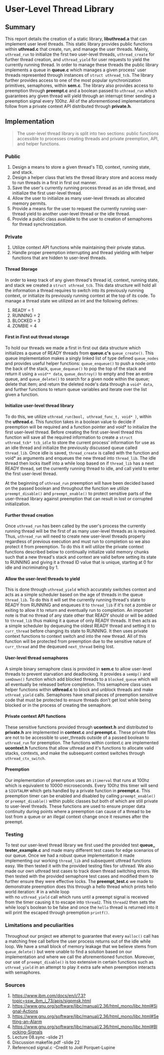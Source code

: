 # User-Level Thread Library

## Summary

This report details the creation of a static library, **libuthread.a** that can 
implement user level threads. This static library provides public functions 
within **uthread.c** that create, run, and manage the user threads. Mainly, 
`uthread_run` to initialize the first two user-level threads, `uthread_create` 
for further thread creation, and `uthread_yield` for user requests to yield the 
currently running thread. In order to manage these threads the public library 
implements a queue in **queue.c** which manages a given process' user threads 
represented through instances of `struct uthread_tcb`. The library further 
provides access to one of the most popular synchronization primitives, 
semaphores, within **sem.c**. The library also provides access to preemption 
through **preempt.c** and a boolean passed to `uthread_run` which guarantees 
any given thread will yield through an interrupt timer sending a preemption 
signal every 100hz. All of the aforementioned implementations follow 
from a private context API distributed through **private.h**. 

## Implementation

>The user-level thread library is split into two sections: public functions 
>accessible to processes creating threads and private preemption, API, and 
>helper functions.

### Public

1. Design a means to store a given thread's TID, context, running state, and 
stack. 
2. Design a helper class that lets the thread library store and access ready to 
run threads in a first in first out manner.
3. Save the user's currently running process thread as an idle thread, and 
initialize the first user-level thread.
4. Allow the user to initialize as many user-level threads as allocated memory 
permits.
5. Provide a means for the user to request the currently running user-thread 
yield to another user-level thread or the idle thread.
6. Provide a public class available to the user to creation of semaphores for 
thread synchronization.

### Private

1. Utilize context API functions while maintaining their private status.
3. Handle proper preemption interrupting and thread yielding with helper 
functions that are hidden to user-level threads.

#### Thread Storage

In order to keep track of any given thread's thread id, context, running state, 
and stack we created a `struct uthread_tcb`. This data structure will hold all 
the information a thread requires to switch into its previously running 
context, or initialize its previously running context at the top of its code.
To manage a thread state we utilized an int and the following defines:
1. READY = 1
2. RUNNING = 2
3. BLOCKED = 3
4. ZOMBIE = 4

#### First in First out thread storage

To hold our threads we made a first in first out data structure which 
initializes a queue of READY threads from **queue.c's** `queue_create()`. This 
queue implementation makes a singly linked list of type defined `queue_nodes` 
and provides useful helper functions: `queue_enqueue()` to push a node onto the 
back of the stack, `queue_dequeue()` to pop the top of the stack and return it 
using a `void** data`, `queue_destroy()` to empty and free an entire queue, and 
`queue_delete()` to search for a given node within the queue; delete that item; 
and return the deleted node's data through a `void* data`, and further 
functions to return queue variables and iterate over the list given a function. 

#### Initialize user-level thread library

To do this, we utilize `uthread_run(bool, uthread_func_t, void* )`, within the 
**uthread.c**. This function takes in a boolean value to decide if preemption 
will be required and a function pointer and void* to initialize the first 
user-level thread. Before creating the first user-level thread this function 
will save all the required information to create a 
`struct uthread_tcb* tcb_idle` to store the current process' information for 
use as an idle thread and initialize the previously discussed queue called
`thread_lib`. Once idle is saved, `thread_create` is called with the function 
and void* as  arguments and enqueues the new thread into `thread_lib`. The idle 
thread then locks itself into a while loop based on if `thread_lib` has a next 
READY thread, set the currently running thread to idle, and call yield to enter 
the first user-level thread.

At the beginning of `uthread_run` preemption will have been decided based on 
the passed boolean and throughout the function we utilize `preempt_disable()`
and `preempt_enable()` to protect sensitive parts of the user-thread library 
against preemption that can result in lost or corrupted initialization.

#### Further thread creation

Once `uthread_run` has been called by the user's process the currently running 
thread will be the first of as many user-level threads as is required. Thus, 
`uthread_run` will need to create new user-level threads properly regardless of 
previous execution and must run to completion so we also protect it from 
preemption. To do this it will utilize the private context functions described 
below to continually initialize valid memory chunks such that a new thread's 
stack and context are valid before setting its state to RUNNING and giving it a 
thread ID value that is unique, starting at 0 for idle and incriminating by 1.  

#### Allow the user-level threads to yield

This is done through `uthread_yield` which accurately switches context and acts 
as a simple scheduler based on the age of threads in the queue `thread_lib`. To 
do this it will set the currently running thread's state to READY from RUNNING 
and enqueues it to `thread_lib` if it's not a zombie or exiting to allow it to 
return and eventually run to completion. An important note is that no thread of 
any state other that READY should or will be added to `thread_lib` thus making 
it a queue of only READY threads. It then acts as a simple scheduler by 
dequeuing the oldest READY thread and setting it to `curr_thread` before 
changing its state to RUNNING. It then uses private context functions to 
context switch and into the new thread. All of this function will be protected 
from preemption due to the sensitive nature of `curr_thread` and the dequeued 
`next_thread` being lost.

#### User-level thread semaphores

A simple binary semaphore class is provided in **sem.c** to allow user-level 
threads to prevent starvation and deadlocking. It provides a `semUp()` and 
`semDown()` function which add blocked threads to a `blocked_queue` which will 
all eventually be released before completion. This semaphore class uses helper 
functions within **uthread.c** to block and unblock threads and make 
`uthread_yield` calls. Semaphores have small pieces of preemption sensitive 
code that must be protected to ensure threads don't get lost while being 
blocked or in the process of creating the semaphore.

#### Private context API functions 

These sensitive functions provided through **ucontext.h** and distributed to 
**private.h** are implemented in **context.c** and **preempt.c**. These private 
files are not to be accessible to user_threads outside of a passed boolean to 
`uthread_run` for preemption. The functions within context.c are implemented 
**ucontext.h** functions that allow uthread and it's functions to allocate 
valid stacks, contexts, and make the subsequent context switches through 
`uthread_ctx_switch`.

#### Preemption

Our implementation of preemption uses an `itimerval` that runs at 100hz which 
is equivalent to 10000 microseconds. Every 100hz this timer will send a 
`SIGVTALRM` which gets handled by a private function in **preempt.c**. This 
preemption timer can be enabled and disabled by calling `preempt_enable()` or 
`preempt_disable()` within public classes but both of which are still private 
to user-level threads. These functions are used to ensure proper data 
continuity during points where a preemption can cause of a thread to be lost 
from a queue or an illegal context change once it resumes after the preempt.

### Testing

To test our user-level thread library we first used the provided test **queue_
tester_example.c** and made many different test cases for edge scenarios of our 
queue. Once we had a robust queue implementation it made implementing our 
working `thread_lib` and subsequent uthread functions easy. We then tested it 
with the provided testing files for uthread. We also made our own uthread test 
cases to track down thread switching errors. We then tested with the provided 
semaphore test cases and modified them to further ensure they were effective 
locks. The **preempt_test.c** we made to demonstrate preemption does this 
through a hello thread which prints hello world iteration: # in a while loop  
with no `uthread_yield` call which runs until a preempt signal is received from 
the timer causing it to escape into `thread2`. This `thread2` then sets the 
while loop's boolean to be false and once the `hello` thread is returned into 
it will print the escaped through preemption `printf()`.

### Limitations and peculiarities

Throughout our project we attempt to guarantee that every `malloc()` call has a 
matching free call before the user process returns out of the idle while loop. 
We have a small block of memory leakage that we believe stems from 
`queue_delete()` but were unable to find a solution based on our implementation 
and where we call the aforementioned function. Moreover, our use of 
`preempt_disable()` is too extensive in certain functions such as 
`uthread_yield` in an attempt to play it extra safe when preemption interacts 
with semaphores. 

### Sources

1. https://www.ibm.com/docs/en/i/7.3?topic=ssw_ibm_i_73/apis/sigpmsk.html
2. https://www.gnu.org/software/libc/manual/2.36/html_mono/libc.html#Signal-Actions
3. https://www.gnu.org/software/libc/manual/2.36/html_mono/libc.html#Setting-an-Alarm
4. https://www.gnu.org/software/libc/manual/2.36/html_mono/libc.html#Blocking-Signals
5. Lecture 08.sync -slide 21
6. Discussion makefile.pdf -slide 22
7. Referenced signal.c -Credit to Joël Porquet-Lupine
